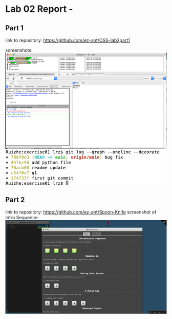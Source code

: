# Lab 02 Report - 


## Part 1

link to repository: https://github.com/ez-ant/OSS-lab2part1

screenshots: 
![gitk](gitk.jpg)  
![git_graph](git_graph.jpg)  

## Part 2
link to repository: https://github.com/ez-ant/Spoon-Knife
screenshot of Intro Sequence: ![intro_sequence](intro_sequence.jpg)

